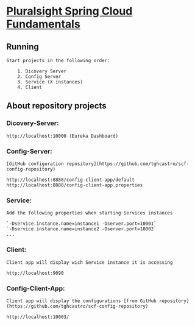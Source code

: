 # [Pluralsight Spring Cloud Fundamentals](https://app.pluralsight.com/library/courses/spring-cloud-fundamentals)

## Running

	Start projects in the following order: 

		1. Dicovery Server 
		2. Config Server
		3. Service (X instances)
		4. Client

## About repository projects

### Dicovery-Server: 

	http://localhost:10000 (Eureka Dashboard)

### Config-Server: 

	[GitHub configuration repository](https://github.com/tghcastro/scf-config-repository)

	http://localhost:8888/config-client-app/default
	http://localhost:8888/config-client-app.properties

### Service: 

	Add the following properties when starting Services instances
	
	`-Dservice.instance.name=instance1 -Dserver.port=10001`
	`-Dservice.instance.name=instance2 -Dserver.port=10002`
	...
	
### Client: 

	Client app will display wich Service instance it is accessing
	
	http://localhost:9090
	
### Config-Client-App: 

	Client app will display the configurations [from GitHub repository](https://github.com/tghcastro/scf-config-repository)
	
	http://localhost:10003/